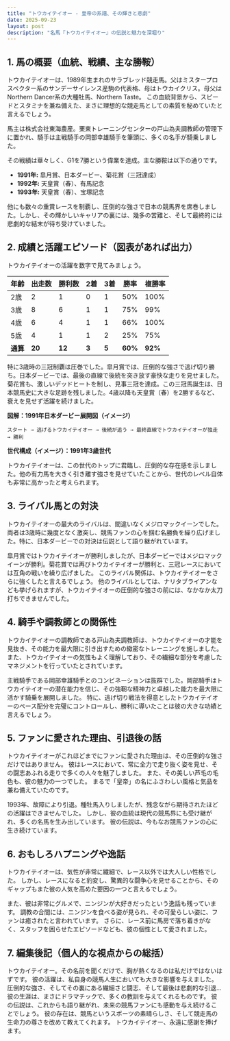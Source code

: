 ```yaml
---
title: "トウカイテイオー - 皇帝の系譜、その輝きと悲劇"
date: 2025-09-23
layout: post
description: "名馬『トウカイテイオー』の伝説と魅力を深堀り"
---
```


## 1. 馬の概要（血統、戦績、主な勝鞍）

トウカイテイオーは、1989年生まれのサラブレッド競走馬。父はミスタープロスペクター系のサンデーサイレンス産駒の代表格、母はトウカイクリス。母父はNorthern Dancer系の大種牡馬、Northern Taste。  この血統背景から、スピードとスタミナを兼ね備えた、まさに理想的な競走馬としての素質を秘めていたと言えるでしょう。

馬主は株式会社東海農産。栗東トレーニングセンターの戸山為夫調教師の管理下に置かれ、騎手は主戦騎手の岡部幸雄騎手を筆頭に、多くの名手が騎乗しました。

その戦績は華々しく、G1を7勝という偉業を達成。主な勝鞍は以下の通りです。

* **1991年:**  皐月賞、日本ダービー、菊花賞（三冠達成）
* **1992年:**  天皇賞（春）、有馬記念
* **1993年:**  天皇賞（春）、宝塚記念

他にも数々の重賞レースを制覇し、圧倒的な強さで日本の競馬界を席巻しました。しかし、その輝かしいキャリアの裏には、幾多の苦難と、そして最終的には悲劇的な結末が待ち受けていました。


## 2. 成績と活躍エピソード（図表があれば出力）

トウカイテイオーの活躍を数字で見てみましょう。

| 年齢 | 出走数 | 勝利数 | 2着 | 3着 | 勝率 | 複勝率 |
|---|---|---|---|---|---|---|
| 2歳 | 2 | 1 | 0 | 1 | 50% | 100% |
| 3歳 | 8 | 6 | 1 | 1 | 75% | 99% |
| 4歳 | 6 | 4 | 1 | 1 | 66% | 100% |
| 5歳 | 4 | 1 | 1 | 2 | 25% | 75% |
| **通算** | **20** | **12** | **3** | **5** | **60%** | **92%** |


特に3歳時の三冠制覇は圧巻でした。皐月賞では、圧倒的な強さで逃げ切り勝ち。日本ダービーでは、最後の直線で後続を突き放す豪快な走りを見せました。菊花賞も、激しいデッドヒートを制し、見事三冠を達成。この三冠馬誕生は、日本競馬史に大きな足跡を残しました。4歳以降も天皇賞（春）を2勝するなど、衰えを見せず活躍を続けました。


**図解：1991年日本ダービー展開図（イメージ）**

```
スタート → 逃げるトウカイテイオー → 後続が追う → 最終直線でトウカイテイオーが独走 → 勝利
```

**世代構成（イメージ）：1991年3歳世代**

トウカイテイオーは、この世代のトップに君臨し、圧倒的な存在感を示しました。他の有力馬を大きく引き離す強さを見せていたことから、世代のレベル自体も非常に高かったと考えられます。


## 3. ライバル馬との対決

トウカイテイオーの最大のライバルは、間違いなくメジロマックイーンでした。両者は3歳時に幾度となく激突し、競馬ファンの心を掴む名勝負を繰り広げました。特に、日本ダービーでの対決は伝説として語り継がれています。

皐月賞ではトウカイテイオーが勝利しましたが、日本ダービーではメジロマックイーンが勝利。菊花賞では再びトウカイテイオーが勝利と、三冠レースにおいては互角の戦いを繰り広げました。  このライバル関係は、トウカイテイオーをさらに強くしたと言えるでしょう。  他のライバルとしては、ナリタブライアンなども挙げられますが、トウカイテイオーの圧倒的な強さの前には、なかなか太刀打ちできませんでした。


## 4. 騎手や調教師との関係性

トウカイテイオーの調教師である戸山為夫調教師は、トウカイテイオーの才能を見抜き、その能力を最大限に引き出すための緻密なトレーニングを施しました。  また、トウカイテイオーの気性もよく理解しており、その繊細な部分を考慮したマネジメントを行っていたとされています。

主戦騎手である岡部幸雄騎手とのコンビネーションは抜群でした。岡部騎手はトウカイテイオーの潜在能力を信じ、その強靭な精神力と卓越した能力を最大限に活かす騎乗を展開しました。  特に、逃げ切り戦法を得意としたトウカイテイオーのペース配分を完璧にコントロールし、勝利に導いたことは彼の大きな功績と言えるでしょう。


## 5. ファンに愛された理由、引退後の話

トウカイテイオーがこれほどまでにファンに愛された理由は、その圧倒的な強さだけではありません。  彼はレースにおいて、常に全力で走り抜く姿を見せ、その闘志あふれる走りで多くの人々を魅了しました。  また、その美しい芦毛の毛色も、彼の魅力の一つでした。  まるで「皇帝」の名にふさわしい風格と気品を兼ね備えていたのです。

1993年、故障により引退。種牡馬入りしましたが、残念ながら期待されたほどの活躍はできませんでした。  しかし、彼の血統は現代の競馬界にも受け継がれ、多くの名馬を生み出しています。  彼の伝説は、今もなお競馬ファンの心に生き続けています。


## 6. おもしろハプニングや逸話

トウカイテイオーは、気性が非常に繊細で、レース以外では大人しい性格でした。  しかし、レースになると豹変し、驚異的な闘争心を見せることから、そのギャップもまた彼の人気を高めた要因の一つと言えるでしょう。

また、彼は非常にグルメで、ニンジンが大好きだったという逸話も残っています。  調教の合間には、ニンジンを食べる姿が見られ、その可愛らしい姿に、ファンは癒されたと言われています。  さらに、レース前に馬房で落ち着きがなく、スタッフを困らせたエピソードなども、彼の個性として愛されました。


## 7. 編集後記（個人的な視点からの総括）

トウカイテイオー。その名前を聞くだけで、胸が熱くなるのは私だけではないはずです。  彼の活躍は、私自身の競馬人生においても大きな影響を与えました。  圧倒的な強さ、そしてその裏にある繊細さと闘志、そして最後は悲劇的な引退…  彼の生涯は、まさにドラマチックで、多くの教訓を与えてくれるものです。  彼の伝説は、これからも語り継がれ、未来の競馬ファンにも感動を与え続けることでしょう。  彼の存在は、競馬というスポーツの素晴らしさ、そして競走馬の生命力の尊さを改めて教えてくれます。  トウカイテイオー、永遠に感謝を捧げます。
